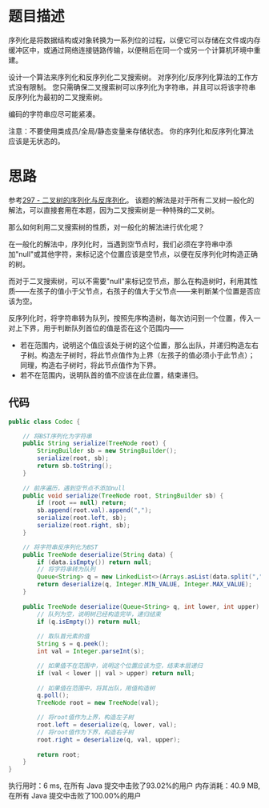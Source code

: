 # 题目描述
序列化是将数据结构或对象转换为一系列位的过程，以便它可以存储在文件或内存缓冲区中，或通过网络连接链路传输，以便稍后在同一个或另一个计算机环境中重建。

设计一个算法来序列化和反序列化二叉搜索树。 对序列化/反序列化算法的工作方式没有限制。 您只需确保二叉搜索树可以序列化为字符串，并且可以将该字符串反序列化为最初的二叉搜索树。

编码的字符串应尽可能紧凑。

注意：不要使用类成员/全局/静态变量来存储状态。 你的序列化和反序列化算法应该是无状态的。

# 思路
参考[297 - 二叉树的序列化与反序列化](https://github.com/MagicalPiggy/leetcode/blob/master/Hard/Tree/297%20-%20Serialize%20and%20Deserialize%20Binary%20Tree.md)。
该题的解法是对于所有二叉树一般化的解法，可以直接套用在本题，因为二叉搜索树是一种特殊的二叉树。

那么如何利用二叉搜索树的性质，对一般化的解法进行优化呢？

在一般化的解法中，序列化时，当遇到空节点时，我们必须在字符串中添加"null"或其他字符，来标记这个位置应该是空节点，以便在反序列化时构造正确的树。

而对于二叉搜索树，可以不需要"null"来标记空节点，那么在构造树时，利用其性质——左孩子的值小于父节点，右孩子的值大于父节点——来判断某个位置是否应该为空。

反序列化时，将字符串转为队列，按照先序构造树，每次访问到一个位置，传入一对上下界，用于判断队列首位的值是否在这个范围内——
- 若在范围内，说明这个值应该处于树的这个位置，那么出队，并递归构造左右子树。构造左子树时，将此节点值作为上界（左孩子的值必须小于此节点）；同理，构造右子树时，将此节点值作为下界。
- 若不在范围内，说明队首的值不应该在此位置，结束递归。

## 代码

```java
public class Codec {

    // 将BST序列化为字符串
    public String serialize(TreeNode root) {
        StringBuilder sb = new StringBuilder();
        serialize(root, sb);
        return sb.toString();
    }
    
    // 前序遍历，遇到空节点不添加null
    public void serialize(TreeNode root, StringBuilder sb) {
        if (root == null) return;
        sb.append(root.val).append(",");
        serialize(root.left, sb);
        serialize(root.right, sb);
    }

    // 将字符串反序列化为BST
    public TreeNode deserialize(String data) {
        if (data.isEmpty()) return null;
        // 将字符串转为队列
        Queue<String> q = new LinkedList<>(Arrays.asList(data.split(",")));
        return deserialize(q, Integer.MIN_VALUE, Integer.MAX_VALUE);
    }
    
    public TreeNode deserialize(Queue<String> q, int lower, int upper) {
        // 队列为空，说明树已经构造完毕，递归结束
        if (q.isEmpty()) return null;
        
        // 取队首元素的值
        String s = q.peek();
        int val = Integer.parseInt(s);

        // 如果值不在范围中，说明这个位置应该为空，结束本层递归
        if (val < lower || val > upper) return null;
        
        // 如果值在范围中，将其出队，用值构造树
        q.poll();
        TreeNode root = new TreeNode(val);

        // 将root值作为上界，构造左子树
        root.left = deserialize(q, lower, val);
        // 将root值作为下界，构造右子树
        root.right = deserialize(q, val, upper);
        
        return root;
    }
}
```

执行用时：6 ms, 在所有 Java 提交中击败了93.02%的用户
内存消耗：40.9 MB, 在所有 Java 提交中击败了100.00%的用户